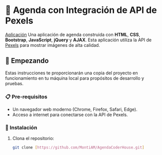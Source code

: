 # 📅 Agenda con Integración de API de Pexels
[Aplicación](https://montiam.github.io/AgendaCoderHouse/)
Una aplicación de agenda construida con **HTML**, **CSS**, **Bootstrap**, **JavaScript**, **jQuery** y **AJAX**. Esta aplicación utiliza la API de [Pexels](https://www.pexels.com/api/) para mostrar imágenes de alta calidad.

## 🚀 Empezando

Estas instrucciones te proporcionarán una copia del proyecto en funcionamiento en tu máquina local para propósitos de desarrollo y pruebas.

### 📋 Pre-requisitos

- Un navegador web moderno (Chrome, Firefox, Safari, Edge).
- Acceso a internet para conectarse con la API de Pexels.

### 🔧 Instalación

1. Clona el repositorio:
   ```bash
   git clone [https://github.com/MontiAM/AgendaCoderHouse.git]



